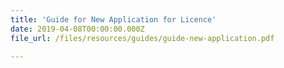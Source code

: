 ```yaml
---
title: 'Guide for New Application for Licence'
date: 2019-04-08T00:00:00.000Z
file_url: /files/resources/guides/guide-new-application.pdf

---
```


